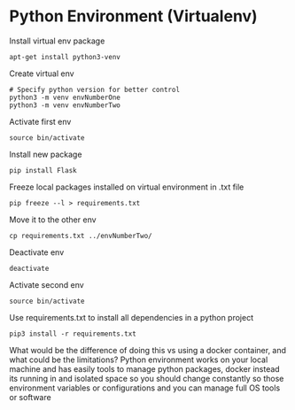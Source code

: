 # Python Environment (Virtualenv)
Install virtual env package
```
apt-get install python3-venv
```
Create virtual env
```
# Specify python version for better control
python3 -m venv envNumberOne
python3 -m venv envNumberTwo
```
Activate first env
```
source bin/activate
```
Install new package
```
pip install Flask
```
 Freeze local packages installed on virtual environment in .txt file
```
pip freeze --l > requirements.txt
```
Move it to the other env
```
cp requirements.txt ../envNumberTwo/
```
Deactivate env
```
deactivate
```
Activate second env
```
source bin/activate
```
Use requirements.txt to install all dependencies in a python project
```
pip3 install -r requirements.txt
```  

What would be the difference of doing this vs using a docker container, and what could be the limitations?
Python environment works on your local machine and has easily tools to manage python packages, docker instead its running in and isolated space so you should change constantly so those environment variables or configurations and you can manage full OS tools or software